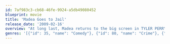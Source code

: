 ```yaml
---
id: 7af983c3-cb68-46fe-9924-a5db49080452
blueprint: movie
title: 'Madea Goes to Jail'
release_date: '2009-02-16'
overview: "At long last, Madea returns to the big screen in TYLER PERRY'S MADEA GOES TO JAIL. This time America's favorite irreverent, pistol-packin' grandmomma is raising hell behind bars and lobbying for her freedom...Hallelujer!"
genres: '[{"id": 35, "name": "Comedy"}, {"id": 80, "name": "Crime"}, {"id": 18, "name": "Drama"}]'
---
```

